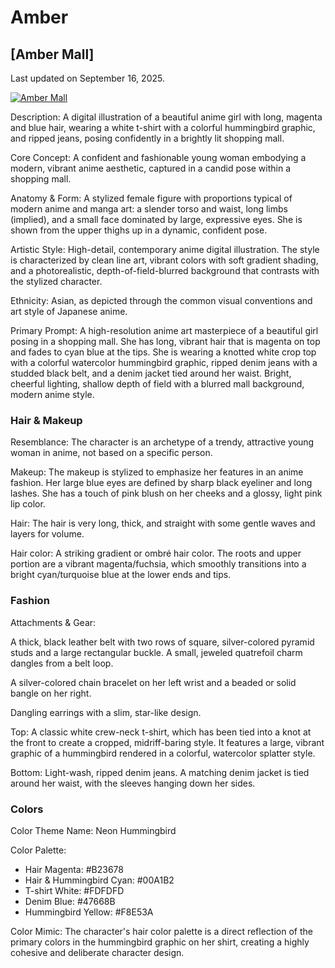 # Amber

## [Amber Mall]

Last updated on September 16, 2025.

[![Amber Mall](https://images-wixmp-ed30a86b8c4ca887773594c2.wixmp.com/f/357c260f-21da-4a67-adf4-b4b042c22203/dkjn5wg-495cdd9a-c9e0-4c79-9251-3bed43ee02df.png/v1/fit/w_512,h_512,q_70,strp/amber_by_nonvalen_dkjn5wg-375w-2x.jpg?token=eyJ0eXAiOiJKV1QiLCJhbGciOiJIUzI1NiJ9.eyJzdWIiOiJ1cm46YXBwOjdlMGQxODg5ODIyNjQzNzNhNWYwZDQxNWVhMGQyNmUwIiwiaXNzIjoidXJuOmFwcDo3ZTBkMTg4OTgyMjY0MzczYTVmMGQ0MTVlYTBkMjZlMCIsIm9iaiI6W1t7ImhlaWdodCI6Ijw9NTEyIiwicGF0aCI6Ii9mLzM1N2MyNjBmLTIxZGEtNGE2Ny1hZGY0LWI0YjA0MmMyMjIwMy9ka2puNXdnLTQ5NWNkZDlhLWM5ZTAtNGM3OS05MjUxLTNiZWQ0M2VlMDJkZi5wbmciLCJ3aWR0aCI6Ijw9NTEyIn1dXSwiYXVkIjpbInVybjpzZXJ2aWNlOmltYWdlLm9wZXJhdGlvbnMiXX0.3PYPhFPY3rTq14xB4uqLCvip8RNhrA5XCzoh7P3VHNg)](https://www.deviantart.com/nonvalen/art/Amber-1242316960)

Description: A digital illustration of a beautiful anime girl with long, magenta and blue hair, wearing a white t-shirt with a colorful hummingbird graphic, and ripped jeans, posing confidently in a brightly lit shopping mall.

Core Concept: A confident and fashionable young woman embodying a modern, vibrant anime aesthetic, captured in a candid pose within a shopping mall.

Anatomy & Form: A stylized female figure with proportions typical of modern anime and manga art: a slender torso and waist, long limbs (implied), and a small face dominated by large, expressive eyes. She is shown from the upper thighs up in a dynamic, confident pose.

Artistic Style: High-detail, contemporary anime digital illustration. The style is characterized by clean line art, vibrant colors with soft gradient shading, and a photorealistic, depth-of-field-blurred background that contrasts with the stylized character.

Ethnicity: Asian, as depicted through the common visual conventions and art style of Japanese anime.

Primary Prompt: A high-resolution anime art masterpiece of a beautiful girl posing in a shopping mall. She has long, vibrant hair that is magenta on top and fades to cyan blue at the tips. She is wearing a knotted white crop top with a colorful watercolor hummingbird graphic, ripped denim jeans with a studded black belt, and a denim jacket tied around her waist. Bright, cheerful lighting, shallow depth of field with a blurred mall background, modern anime style.

### Hair & Makeup

Resemblance: The character is an archetype of a trendy, attractive young woman in anime, not based on a specific person.

Makeup: The makeup is stylized to emphasize her features in an anime fashion. Her large blue eyes are defined by sharp black eyeliner and long lashes. She has a touch of pink blush on her cheeks and a glossy, light pink lip color.

Hair: The hair is very long, thick, and straight with some gentle waves and layers for volume.

Hair color: A striking gradient or ombré hair color. The roots and upper portion are a vibrant magenta/fuchsia, which smoothly transitions into a bright cyan/turquoise blue at the lower ends and tips.

### Fashion

Attachments & Gear:

A thick, black leather belt with two rows of square, silver-colored pyramid studs and a large rectangular buckle. A small, jeweled quatrefoil charm dangles from a belt loop.

A silver-colored chain bracelet on her left wrist and a beaded or solid bangle on her right.

Dangling earrings with a slim, star-like design.

Top: A classic white crew-neck t-shirt, which has been tied into a knot at the front to create a cropped, midriff-baring style. It features a large, vibrant graphic of a hummingbird rendered in a colorful, watercolor splatter style.

Bottom: Light-wash, ripped denim jeans. A matching denim jacket is tied around her waist, with the sleeves hanging down her sides.

### Colors

Color Theme Name: Neon Hummingbird

Color Palette:

- Hair Magenta: #B23678
- Hair & Hummingbird Cyan: #00A1B2
- T-shirt White: #FDFDFD
- Denim Blue: #47668B
- Hummingbird Yellow: #F8E53A

Color Mimic: The character's hair color palette is a direct reflection of the primary colors in the hummingbird graphic on her shirt, creating a highly cohesive and deliberate character design.